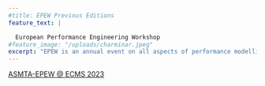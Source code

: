 ```yaml
---
#title: EPEW Previous Editions
feature_text: |

  European Performance Engineering Workshop 
#feature_image: "/uploads/charminar.jpeg"
excerpt: "EPEW is an annual event on all aspects of performance modelling and analysis."
---
```


[ASMTA-EPEW @ ECMS 2023](https://asmta2023.sciencesconf.org/resource/page/id/5)
